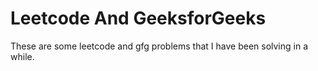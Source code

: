 # Leetcode And GeeksforGeeks
These are some leetcode and gfg problems that I have been solving in a while.
